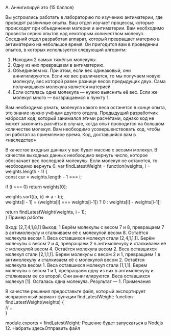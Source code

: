 A. Аннигилируй это (15 баллов)

Вы устроились работать в лабораторию по изучению антиматерии, где проводят различные опыты. Ваш отдел изучает процессы, которые происходят при объединении материи и антиматерии. Вам необходимо провести серию опытов над некоторым количеством молекул.
Соседний отдел разработал аппарат, который превращает материю в антиматерию на небольшое время. Он пригодится вам в проведении опытов, в которых используется следующий алгоритм:

1) Находим 2 самых тяжёлых молекулы.
2) Одну из них превращаем в антиматерию.
3) Объединяем их. При этом, если вес одинаковый, они аннигилируются. Если же вес различается, то мы получаем новую молекулу, вес которой равен разнице весов предыдущих двух. Сама получившаяся молекула является материей.
4) Если осталась одна молекула — нужно выяснить её вес. Если же молекул много — возвращаемся к пункту 1.

Вам необходимо узнать, молекула какого веса останется в конце опыта, это знание нужно учёным другого отдела.
Предыдущий разработчик набросал код, который занимался этими расчётами, однако код не может закончить расчёты в случае, когда опыт проводится на большом количестве молекул. Вам необходимо усовершенствовать код, чтобы он работал за приемлемое время.
Код, доставшийся вам в «наследство»

В качестве входных данных у вас будет массив с весами молекул. В качестве выходных данных необходимо вернуть число, которое обозначает вес последней молекулы. Если молекул не останется, то необходимо вернуть 0.
var findLatestWeight = function(weights, i = weights.length - 1) {  
  const cur = weights.length - 1 === i;  
 
  if (i === 0) return weights[0];  
 
  weights.sort((a, b) => a - b);  
  weights[i - 1] = (weights[i] === weights[i-1]) ? 0 : weights[i] - weights[i-1];  
 
  return findLatestWeight(weights, i - 1);  
}
Пример работы

Вход: [2,7,4,1,8,1]
Выход: 1
Берём молекулы с весом 7 и 8, превращаем 7 в антимолекулу и сталкиваем её с молекулой весом 8. Остаётся молекула весом 1. Веса оставшихся молекул стали [2,4,1,1,1]. Берём молекулы с весом 2 и 4, превращаем 2 в антимолекулу и сталкиваем её с молекулой весом 4. Остаётся молекула весом 2. Веса оставшихся молекул стали [2,1,1,1]. Берем молекулы с весом 2 и 1, превращаем 1 в антимолекулу и сталкиваем её с молекулой весом 2. Остаётся молекула весом 1. Веса оставшихся молекул стали [1,1,1]. Берем молекулы с весом 1 и 1, превращаем одну из них в антимолекулу и сталкиваем ее со второй. Они аннигилируются. Веса оставшихся молекул [1]. Осталась одна молекула. Результат — 1.
Примечания

В качестве решения предоставьте файл, который экспортирует исправленный вариант функции findLatestWeight:
function findLatestWeight(weights) {  
  // ...  
}  
 
module.exports = findLatestWeight;
Решение будет запускаться в Nodejs 12.
Набрать здесьОтправить файл
